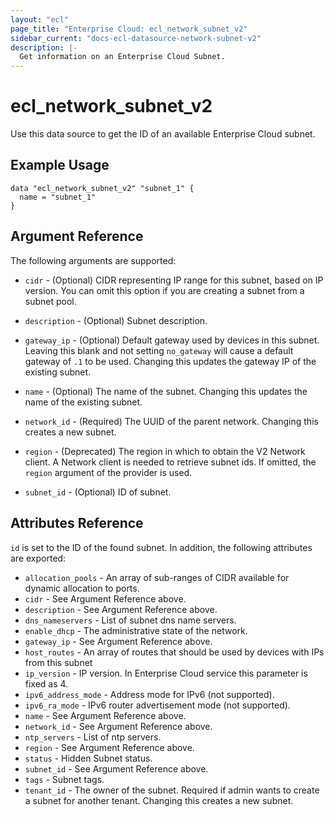 ```yaml
---
layout: "ecl"
page_title: "Enterprise Cloud: ecl_network_subnet_v2"
sidebar_current: "docs-ecl-datasource-network-subnet-v2"
description: |-
  Get information on an Enterprise Cloud Subnet.
---
```


# ecl\_network\_subnet\_v2

Use this data source to get the ID of an available Enterprise Cloud subnet.

## Example Usage

```hcl
data "ecl_network_subnet_v2" "subnet_1" {
  name = "subnet_1"
}
```

## Argument Reference

The following arguments are supported:

* `cidr` - (Optional) CIDR representing IP range for this subnet, based on IP
    version. You can omit this option if you are creating a subnet from a
    subnet pool.

* `description` - (Optional) Subnet description.

* `gateway_ip` - (Optional) Default gateway used by devices in this subnet.
    Leaving this blank and not setting `no_gateway` will cause a default
    gateway of `.1` to be used. Changing this updates the gateway IP of the
    existing subnet.

* `name` - (Optional) The name of the subnet. Changing this updates the name of
    the existing subnet.

* `network_id` - (Required) The UUID of the parent network. Changing this
    creates a new subnet.

* `region` - (Deprecated) The region in which to obtain the V2 Network client.
    A Network client is needed to retrieve subnet ids. If omitted, the
    `region` argument of the provider is used.

* `subnet_id` - (Optional) ID of subnet.

## Attributes Reference

`id` is set to the ID of the found subnet. In addition, the following attributes
are exported:

* `allocation_pools` - An array of sub-ranges of CIDR available for dynamic allocation to ports.
* `cidr` - See Argument Reference above.
* `description` - See Argument Reference above.
* `dns_nameservers` - List of subnet dns name servers.
* `enable_dhcp` - The administrative state of the network.
* `gateway_ip` - See Argument Reference above.
* `host_routes` - An array of routes that should be used by devices with IPs from this subnet
* `ip_version` - IP version.
    In Enterprise Cloud service this parameter is fixed as 4.
* `ipv6_address_mode` - Address mode for IPv6 (not supported).
* `ipv6_ra_mode` - IPv6 router advertisement mode (not supported).
* `name` - See Argument Reference above.
* `network_id` - See Argument Reference above.
* `ntp_servers` - List of ntp servers.
* `region` - See Argument Reference above.
* `status` - Hidden Subnet status.
* `subnet_id` - See Argument Reference above.
* `tags` - Subnet tags.
* `tenant_id` - The owner of the subnet. Required if admin wants to
    create a subnet for another tenant. Changing this creates a new subnet.
